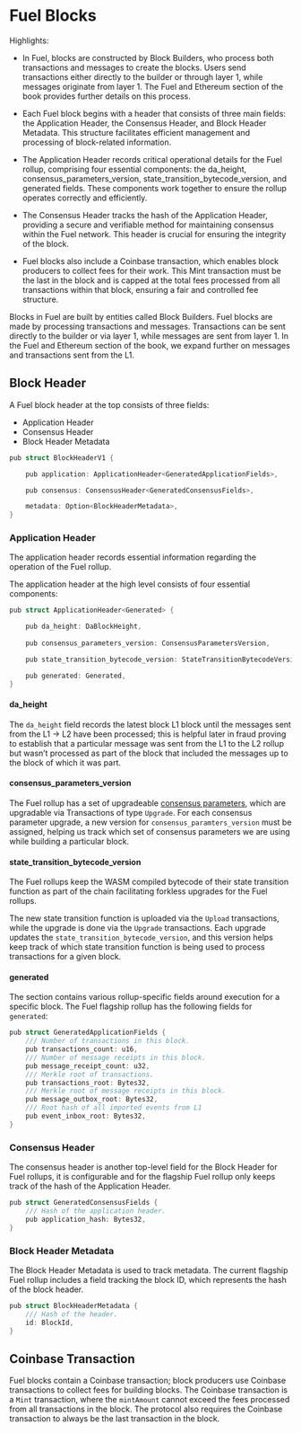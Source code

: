 # Fuel Blocks

Highlights:

- In Fuel, blocks are constructed by Block Builders, who process both transactions and messages to create the blocks. Users send transactions either directly to the builder or through layer 1, while messages originate from layer 1. The Fuel and Ethereum section of the book provides further details on this process.

- Each Fuel block begins with a header that consists of three main fields: the Application Header, the Consensus Header, and Block Header Metadata. This structure facilitates efficient management and processing of block-related information.

- The Application Header records critical operational details for the Fuel rollup, comprising four essential components: the da_height, consensus_parameters_version, state_transition_bytecode_version, and generated fields. These components work together to ensure the rollup operates correctly and efficiently.

- The Consensus Header tracks the hash of the Application Header, providing a secure and verifiable method for maintaining consensus within the Fuel network. This header is crucial for ensuring the integrity of the block.

- Fuel blocks also include a Coinbase transaction, which enables block producers to collect fees for their work. This Mint transaction must be the last in the block and is capped at the total fees processed from all transactions within that block, ensuring a fair and controlled fee structure.

Blocks in Fuel are built by entities called Block Builders. Fuel blocks are made by processing transactions and messages. Transactions can be sent directly to the builder or via layer 1, while messages are sent from layer 1. In the Fuel and Ethereum section of the book, we expand further on messages and transactions sent from the L1.

## Block Header

A Fuel block header at the top consists of three fields:

- Application Header
- Consensus Header
- Block Header Metadata

```c++
pub struct BlockHeaderV1 {

    pub application: ApplicationHeader<GeneratedApplicationFields>,

    pub consensus: ConsensusHeader<GeneratedConsensusFields>,

    metadata: Option<BlockHeaderMetadata>,
}
```

### Application Header

The application header records essential information regarding the operation of the Fuel rollup.

The application header at the high level consists of four essential components:

```c++
pub struct ApplicationHeader<Generated> {

    pub da_height: DaBlockHeight,
 
    pub consensus_parameters_version: ConsensusParametersVersion,

    pub state_transition_bytecode_version: StateTransitionBytecodeVersion,

    pub generated: Generated,
}
```

#### da_height

The `da_height` field records the latest block L1 block until the messages sent from the L1 → L2 have been processed; this is helpful later in fraud proving to establish that a particular message was sent from the L1 to the L2 rollup but wasn’t processed as part of the block that included the messages up to the block of which it was part.

#### consensus_parameters_version

The Fuel rollup has a set of upgradeable [consensus parameters](https://docs.fuel.network/docs/specs/tx-format/consensus_parameters/#consensus-parameters), which are upgradable via Transactions of type `Upgrade`. For each consensus parameter upgrade, a new version for `consensus_paramters_version` must be assigned, helping us track which set of consensus parameters we are using while building a particular block.

#### state_transition_bytecode_version

The Fuel rollups keep the WASM compiled bytecode of their state transition function as part of the chain facilitating forkless upgrades for the Fuel rollups.

The new state transition function is uploaded via the `Upload` transactions, while the upgrade is done via the `Upgrade` transactions. Each upgrade updates the `state_transition_bytecode_version`, and this version helps keep track of which state transition function is being used to process transactions for a given block.

#### generated

The section contains various rollup-specific fields around execution for a specific block. The Fuel flagship rollup has the following fields for `generated`:

```c++
pub struct GeneratedApplicationFields {
    /// Number of transactions in this block.
    pub transactions_count: u16,
    /// Number of message receipts in this block.
    pub message_receipt_count: u32,
    /// Merkle root of transactions.
    pub transactions_root: Bytes32,
    /// Merkle root of message receipts in this block.
    pub message_outbox_root: Bytes32,
    /// Root hash of all imported events from L1
    pub event_inbox_root: Bytes32,
}
```

### Consensus Header

The consensus header is another top-level field for the Block Header for Fuel rollups, it is configurable and for the flagship Fuel rollup only keeps track of the hash of the Application Header.

```c++
pub struct GeneratedConsensusFields {
    /// Hash of the application header.
    pub application_hash: Bytes32,
}
```

### Block Header Metadata

The Block Header Metadata is used to track metadata. The current flagship Fuel rollup includes a field tracking the block ID, which represents the hash of the block header.

```c++
pub struct BlockHeaderMetadata {
    /// Hash of the header.
    id: BlockId,
}
```

## Coinbase Transaction

Fuel blocks contain a Coinbase transaction; block producers use Coinbase transactions to collect fees for building blocks. The Coinbase transaction is a `Mint` transaction, where the `mintAmount` cannot exceed the fees processed from all transactions in the block. The protocol also requires the Coinbase transaction to always be the last transaction in the block.
